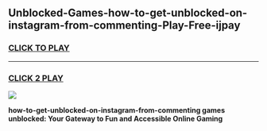 
## Unblocked-Games-how-to-get-unblocked-on-instagram-from-commenting-Play-Free-ijpay
<h3>
<a href="https://premium76.site?title=how-to-get-unblocked-on-instagram-from-commenting&ref=10A">CLICK TO PLAY</a></h3>
<hr>

<h3>
<a href="https://premium76.site?title=how-to-get-unblocked-on-instagram-from-commenting&ref=10A">CLICK 2 PLAY</a>
  
</h3>

<a href="https://premium76.site?title=how-to-get-unblocked-on-instagram-from-commenting&ref=10A"><img src="https://clearcache.store/games.png"></a>


**how-to-get-unblocked-on-instagram-from-commenting games unblocked: Your Gateway to Fun and Accessible Online Gaming**
